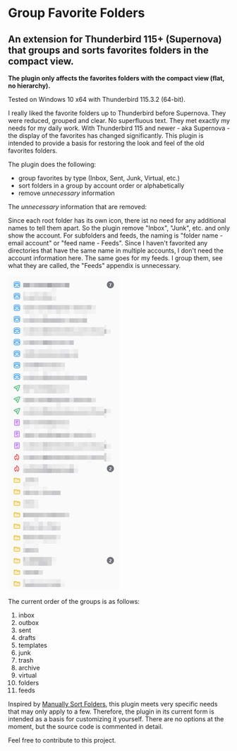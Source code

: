 # Group Favorite Folders

## An extension for Thunderbird 115+ (Supernova) that groups and sorts favorites folders in the compact view.

**The plugin only affects the favorites folders with the compact view (flat, no hierarchy).**

Tested on Windows 10 x64 with Thunderbird 115.3.2 (64-bit).

I really liked the favorite folders up to Thunderbird before Supernova.
They were reduced, grouped and clear. No superfluous text. They met exactly
my needs for my daily work. With Thunderbird 115 and newer - aka Supernova - 
the display of the favorites has changed significantly.
This plugin is intended to provide a basis for restoring the look and feel
of the old favorites folders.

The plugin does the following:
- group favorites by type (Inbox, Sent, Junk, Virtual, etc.)
- sort folders in a group by account order or alphabetically
- remove *unnecessary* information

The *unnecessary* information that are removed:

Since each root folder has its own icon, there ist no need for any additional
names to tell them apart. So the plugin remove "Inbox", "Junk", etc. and only
show the account. For subfolders and feeds, the naming is "folder name - email account"
or "feed name - Feeds". Since I haven't favorited any directories that have the
same name in multiple accounts, I don't need the account information here.
The same goes for my feeds. I group them, see what they are called, the "Feeds"
appendix is unnecessary.

![screenshot of sorted favorites in compact view](/screenshots/sorted_favorites_in_compact_view.png)

The current order of the groups is as follows:
1. inbox 
1. outbox 
1. sent 
1. drafts
1. templates
1. junk 
1. trash 
1. archive
1. virtual 
1. folders
1. feeds

Inspired by [Manually Sort Folders](https://github.com/protz/Manually-Sort-Folders),
this plugin meets very specific needs that may only apply to a few. Therefore,
the plugin in its current form is intended as a basis for customizing it yourself.
There are no options at the moment, but the source code is commented in detail.

Feel free to contribute to this project.